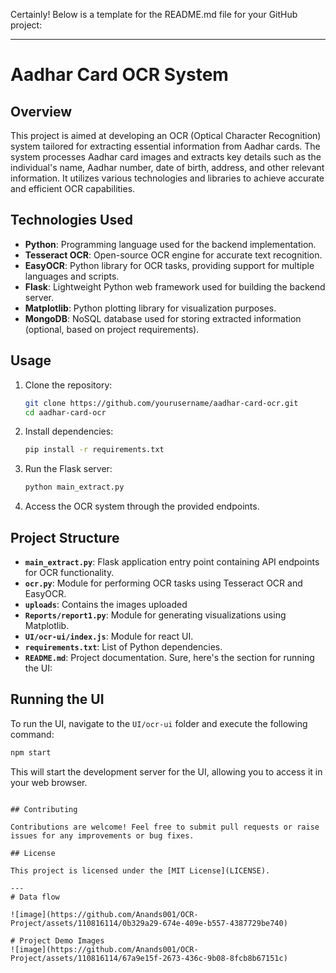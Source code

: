 Certainly! Below is a template for the README.md file for your GitHub project:

---

# Aadhar Card OCR System

## Overview

This project is aimed at developing an OCR (Optical Character Recognition) system tailored for extracting essential information from Aadhar cards. The system processes Aadhar card images and extracts key details such as the individual's name, Aadhar number, date of birth, address, and other relevant information. It utilizes various technologies and libraries to achieve accurate and efficient OCR capabilities.

## Technologies Used

- **Python**: Programming language used for the backend implementation.
- **Tesseract OCR**: Open-source OCR engine for accurate text recognition.
- **EasyOCR**: Python library for OCR tasks, providing support for multiple languages and scripts.
- **Flask**: Lightweight Python web framework used for building the backend server.
- **Matplotlib**: Python plotting library for visualization purposes.
- **MongoDB**: NoSQL database used for storing extracted information (optional, based on project requirements).

## Usage

1. Clone the repository:
   ```bash
   git clone https://github.com/yourusername/aadhar-card-ocr.git
   cd aadhar-card-ocr
   ```

2. Install dependencies:
   ```bash
   pip install -r requirements.txt
   ```

3. Run the Flask server:
   ```bash
   python main_extract.py
   ```
4. Access the OCR system through the provided endpoints.

## Project Structure

- **`main_extract.py`**: Flask application entry point containing API endpoints for OCR functionality.
- **`ocr.py`**: Module for performing OCR tasks using Tesseract OCR and EasyOCR.
- **`uploads`**: Contains the images uploaded
- **`Reports/report1.py`**: Module for generating visualizations using Matplotlib.
- **`UI/ocr-ui/index.js`**: Module for react UI.
- **`requirements.txt`**: List of Python dependencies.
- **`README.md`**: Project documentation.
Sure, here's the section for running the UI:

## Running the UI

To run the UI, navigate to the `UI/ocr-ui` folder and execute the following command:

```bash
npm start
```

This will start the development server for the UI, allowing you to access it in your web browser.
```

## Contributing

Contributions are welcome! Feel free to submit pull requests or raise issues for any improvements or bug fixes.

## License

This project is licensed under the [MIT License](LICENSE).

---
# Data flow

![image](https://github.com/Anands001/OCR-Project/assets/110816114/0b329a29-674e-409e-b557-4387729be740)

# Project Demo Images
![image](https://github.com/Anands001/OCR-Project/assets/110816114/67a9e15f-2673-436c-9b08-8fcb8b67151c)

